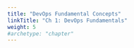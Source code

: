```yaml
---
title: "DevOps Fundamental Concepts"
linkTitle: "Ch 1: DevOps Fundamentals"
weight: 5
#archetype: "chapter"
---
```



